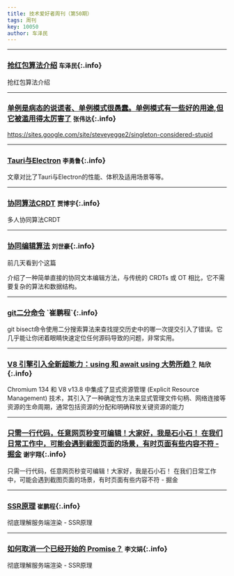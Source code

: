 ```yaml
---
title: 技术爱好者周刊（第50期）
tags: 周刊
key: 10050
author: 车泽民
---
```

---

### [抢红包算法介绍](https://juejin.cn/post/7512642238833360948) `车泽民`{:.info}

抢红包算法介绍

---
### [单例是病态的说谎者、单例模式很愚蠢。单例模式有一些好的用途,但它被滥用得太厉害了](https://testing.googleblog.com/2008/08/by-miko-hevery-so-you-join-new-project.html) `张伟达`{:.info}

https://sites.google.com/site/steveyegge2/singleton-considered-stupid

---
### [Tauri与Electron](https://mp.weixin.qq.com/s/7hmb2uidV73EMpsRYMWuQg) `李勇鲁`{:.info}

文章对比了Tauri与Electron的性能、体积及适用场景等等。

---
### [协同算法CRDT](https://juejin.cn/post/7490425439757664271?searchId=202506120900232A43488C0A68FE9F8D44) `贾博宇`{:.info}

多人协同算法CRDT

---
### [协同编辑算法](https://mp.weixin.qq.com/s/x5unnNN8ots_NchzlcMt2A) `刘世豪`{:.info}

前几天看到个这篇

介绍了一种简单直接的协同文本编辑方法，与传统的 CRDTs 或 OT 相比，它不需要复杂的算法和数据结构。

---
### [git二分命令]([https://mp.weixin.qq.com/s/0F-WnXg82NY9yiO2Ss9c1Q](https://git-scm.com/docs/git-bisect/zh_HANS-CN)) `崔鹏程`{:.info}

git bisect命令使用二分搜索算法来查找提交历史中的哪一次提交引入了错误。它几乎能让你闭着眼睛快速定位任何源码导致的问题，非常实用。

---
### [V8 引擎引入全新超能力：using 和 await using 大势所趋？](https://mp.weixin.qq.com/s/lsMyVGUrzb5mhlqBiOVOew) `陆欣`{:.info}

Chromium 134 和 V8 v13.8 中集成了显式资源管理 (Explicit Resource Management) 技术，其引入了一种确定性方法来显式管理文件句柄、网络连接等资源的生命周期，通常包括资源的分配和明确释放关键资源的能力

---
### [只需一行代码，任意网页秒变可编辑！大家好，我是石小石！ 在我们日常工作中，可能会遇到截图页面的场景，有时页面有些内容不符 - 掘金](https://juejin.cn/post/7491188995164897320) `谢宇翔`{:.info}

只需一行代码，任意网页秒变可编辑！大家好，我是石小石！ 在我们日常工作中，可能会遇到截图页面的场景，有时页面有些内容不符 - 掘金

---
### [SSR原理](https://github.com/yacan8/blog/issues/30) `崔鹏程`{:.info}

彻底理解服务端渲染 - SSR原理

---
### [如何取消一个已经开始的 Promise？](https://mp.weixin.qq.com/s/O4ej_zb_sKoJcCamCmmvAA) `李文娟`{:.info}

彻底理解服务端渲染 - SSR原理
